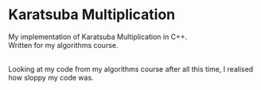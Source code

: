 # Karatsuba Multiplication

My implementation of Karatsuba Multiplication in C++.<br>
Written for my algorithms course.

<br>Looking at my code from my algorithms course after all this time, I realised how sloppy my code was.
